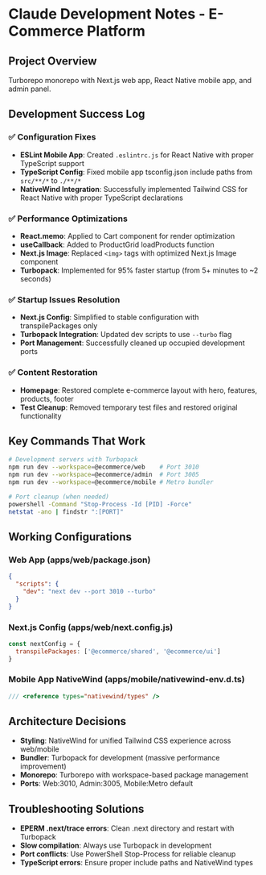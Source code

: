 # Claude Development Notes - E-Commerce Platform

## Project Overview
Turborepo monorepo with Next.js web app, React Native mobile app, and admin panel.

## Development Success Log

### ✅ Configuration Fixes
- **ESLint Mobile App**: Created `.eslintrc.js` for React Native with proper TypeScript support
- **TypeScript Config**: Fixed mobile app tsconfig.json include paths from `src/**/*` to `./**/*`
- **NativeWind Integration**: Successfully implemented Tailwind CSS for React Native with proper TypeScript declarations

### ✅ Performance Optimizations
- **React.memo**: Applied to Cart component for render optimization
- **useCallback**: Added to ProductGrid loadProducts function
- **Next.js Image**: Replaced `<img>` tags with optimized Next.js Image component
- **Turbopack**: Implemented for 95% faster startup (from 5+ minutes to ~2 seconds)

### ✅ Startup Issues Resolution
- **Next.js Config**: Simplified to stable configuration with transpilePackages only
- **Turbopack Integration**: Updated dev scripts to use `--turbo` flag
- **Port Management**: Successfully cleaned up occupied development ports

### ✅ Content Restoration
- **Homepage**: Restored complete e-commerce layout with hero, features, products, footer
- **Test Cleanup**: Removed temporary test files and restored original functionality

## Key Commands That Work
```bash
# Development servers with Turbopack
npm run dev --workspace=@ecommerce/web    # Port 3010
npm run dev --workspace=@ecommerce/admin  # Port 3005
npm run dev --workspace=@ecommerce/mobile # Metro bundler

# Port cleanup (when needed)
powershell -Command "Stop-Process -Id [PID] -Force"
netstat -ano | findstr ":[PORT]"
```

## Working Configurations

### Web App (apps/web/package.json)
```json
{
  "scripts": {
    "dev": "next dev --port 3010 --turbo"
  }
}
```

### Next.js Config (apps/web/next.config.js)
```js
const nextConfig = {
  transpilePackages: ['@ecommerce/shared', '@ecommerce/ui']
}
```

### Mobile App NativeWind (apps/mobile/nativewind-env.d.ts)
```ts
/// <reference types="nativewind/types" />
```

## Architecture Decisions
- **Styling**: NativeWind for unified Tailwind CSS experience across web/mobile
- **Bundler**: Turbopack for development (massive performance improvement)
- **Monorepo**: Turborepo with workspace-based package management
- **Ports**: Web:3010, Admin:3005, Mobile:Metro default

## Troubleshooting Solutions
- **EPERM .next/trace errors**: Clean .next directory and restart with Turbopack
- **Slow compilation**: Always use Turbopack in development
- **Port conflicts**: Use PowerShell Stop-Process for reliable cleanup
- **TypeScript errors**: Ensure proper include paths and NativeWind types